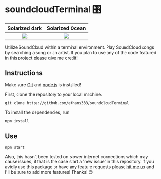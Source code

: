# soundcloudTerminal 🎛️

Solarized dark             |  Solarized Ocean
:-------------------------:|:-------------------------:
![](CAPTURE.gif)  |  ![](CAPTURE.gif)

Utilize SoundCloud within a terminal environment. Play SoundCloud songs by searching a song or an artist. If you plan to use any of the code featured in this project please give me credit!

## Instructions

Make sure [Git](https://git-scm.com/) and [node.js](https://nodejs.org/en/download/) is installed!

First, clone the repository to your local machine.

```
git clone https://github.com/ethans333/soundcloudTerminal
```

To install the dependencies, run

```
npm install
```

## Use

```
npm start
```

Also, this hasn't been tested on slower internet connections which may cause issues, if that is the case start a 'new issue' in this repository. If you avidly use this package or have any feature requests please [hit me up](https://www.instagram.com/ethanspams.__/) and I'll be sure to add more features! Thanks! :blush:
